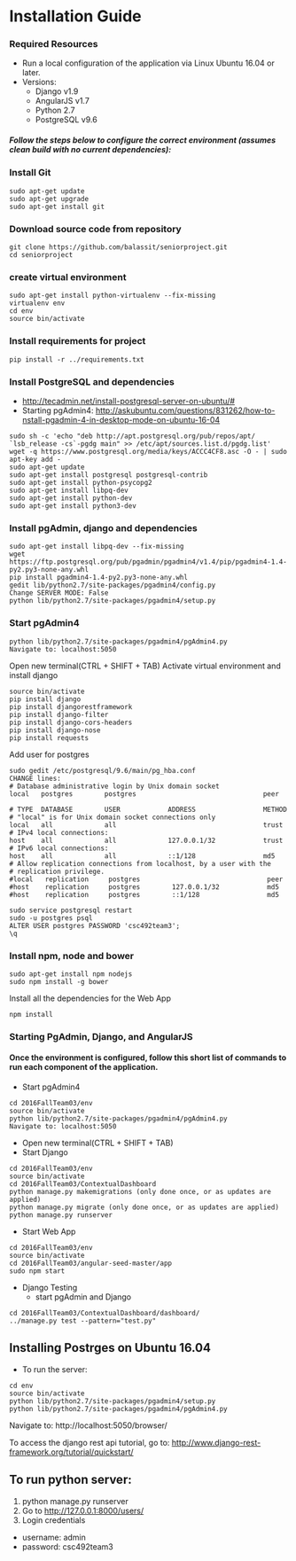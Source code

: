 # Installation Guide 
### Required Resources 
 + Run a local configuration of the application via Linux Ubuntu 16.04 or later. 
 + Versions: 
     - Django v1.9
     - AngularJS v1.7
     - Python 2.7
     - PostgreSQL v9.6

##### Follow the steps below to configure the correct environment (assumes clean build with no current dependencies): 

### Install Git
```
sudo apt-get update
sudo apt-get upgrade
sudo apt-get install git
```

### Download source code from repository 
```
git clone https://github.com/balassit/seniorproject.git 
cd seniorproject
```

### create virtual environment

```
sudo apt-get install python-virtualenv --fix-missing
virtualenv env
cd env
source bin/activate
```

### Install requirements for project

```
pip install -r ../requirements.txt
```

### Install PostgreSQL and dependencies

 - http://tecadmin.net/install-postgresql-server-on-ubuntu/#
 - Starting pgAdmin4: http://askubuntu.com/questions/831262/how-to-nstall-pgadmin-4-in-desktop-mode-on-ubuntu-16-04

```
sudo sh -c 'echo "deb http://apt.postgresql.org/pub/repos/apt/ `lsb_release -cs`-pgdg main" >> /etc/apt/sources.list.d/pgdg.list'
wget -q https://www.postgresql.org/media/keys/ACCC4CF8.asc -O - | sudo apt-key add -
sudo apt-get update
sudo apt-get install postgresql postgresql-contrib
sudo apt-get install python-psycopg2
sudo apt-get install libpq-dev
sudo apt-get install python-dev
sudo apt-get install python3-dev
```

### Install pgAdmin, django and dependencies

```
sudo apt-get install libpq-dev --fix-missing
wget https://ftp.postgresql.org/pub/pgadmin/pgadmin4/v1.4/pip/pgadmin4-1.4-py2.py3-none-any.whl
pip install pgadmin4-1.4-py2.py3-none-any.whl 
gedit lib/python2.7/site-packages/pgadmin4/config.py
Change SERVER MODE: False
python lib/python2.7/site-packages/pgadmin4/setup.py
```

### Start pgAdmin4

```
python lib/python2.7/site-packages/pgadmin4/pgAdmin4.py
Navigate to: localhost:5050
```

Open new terminal(CTRL + SHIFT + TAB)
Activate virtual environment and install django

```
source bin/activate
pip install django
pip install djangorestframework
pip install django-filter
pip install django-cors-headers
pip install django-nose
pip install requests
```

Add user for postgres

```
sudo gedit /etc/postgresql/9.6/main/pg_hba.conf
CHANGE lines: 
# Database administrative login by Unix domain socket
local   postgres        postgres                                peer

# TYPE  DATABASE        USER            ADDRESS                 METHOD
# "local" is for Unix domain socket connections only
local   all             all                                     trust
# IPv4 local connections:
host    all             all             127.0.0.1/32            trust
# IPv6 local connections:
host    all             all             ::1/128                 md5
# Allow replication connections from localhost, by a user with the
# replication privilege.
#local   replication     postgres                                peer
#host    replication     postgres        127.0.0.1/32            md5
#host    replication     postgres        ::1/128                 md5

sudo service postgresql restart
sudo -u postgres psql
ALTER USER postgres PASSWORD 'csc492team3';
\q
```

### Install npm, node and bower

```
sudo apt-get install npm nodejs
sudo npm install -g bower
```

Install all the dependencies for the Web App

```
npm install
```

### Starting PgAdmin, Django, and AngularJS
#### Once the environment is configured, follow this short list of commands to run each component of the application.

 + Start pgAdmin4
```
cd 2016FallTeam03/env
source bin/activate
python lib/python2.7/site-packages/pgadmin4/pgAdmin4.py
Navigate to: localhost:5050
```
+ Open new terminal(CTRL + SHIFT + TAB)
+ Start Django
```
cd 2016FallTeam03/env
source bin/activate
cd 2016FallTeam03/ContextualDashboard
python manage.py makemigrations (only done once, or as updates are applied)
python manage.py migrate (only done once, or as updates are applied)
python manage.py runserver
```

+ Start Web App
```
cd 2016FallTeam03/env
source bin/activate
cd 2016FallTeam03/angular-seed-master/app
sudo npm start
```

+ Django Testing
  - start pgAdmin and Django
```
cd 2016FallTeam03/ContextualDashboard/dashboard/
../manage.py test --pattern="test.py" 
```


## Installing Postrges on Ubuntu 16.04
+ To run the server:

```
cd env
source bin/activate
python lib/python2.7/site-packages/pgadmin4/setup.py
python lib/python2.7/site-packages/pgadmin4/pgAdmin4.py
```

Navigate to: http://localhost:5050/browser/


To access the django rest api tutorial, go to:
http://www.django-rest-framework.org/tutorial/quickstart/

## To run python server:
1. python manage.py runserver
2. Go to http://127.0.0.1:8000/users/
3. Login credentials
+ username: admin
+ password: csc492team3
